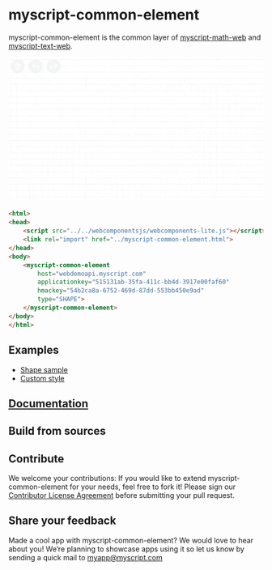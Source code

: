 # myscript-common-element

myscript-common-element is the common layer of [myscript-math-web](https://github.com/MyScript/myscript-math-web) and [myscript-text-web](https://github.com/MyScript/myscript-text-web).
 
![myscript-common-element preview](./preview.gif)

```html
<html>
<head>
    <script src="../../webcomponentsjs/webcomponents-lite.js"></script>
    <link rel="import" href="../myscript-common-element.html">
</head>
<body>
    <myscript-common-element
        host="webdemoapi.myscript.com"
        applicationkey="515131ab-35fa-411c-bb4d-3917e00faf60"
        hmackey="54b2ca8a-6752-469d-87dd-553bb450e9ad"
        type="SHAPE">
    </myscript-common-element>
</body>
</html>
```

## Examples

* [Shape sample](./demo/index.html)
* [Custom style](./demo/customstyle.html)
   
## [Documentation](./docs/index.html)

## Build from sources

## Contribute

We welcome your contributions: If you would like to extend myscript-common-element for your needs, feel free to fork it!
Please sign our [Contributor License Agreement](CONTRIBUTING.md) before submitting your pull request.

## Share your feedback

Made a cool app with myscript-common-element? We would love to hear about you!
We’re planning to showcase apps using it so let us know by sending a quick mail to [myapp@myscript.com](mailto://myapp@myscript.com)
